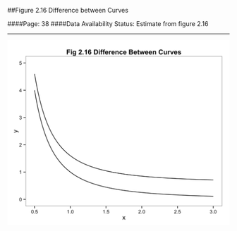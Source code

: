 ##Figure 2.16 Difference between Curves

####Page: 38
####Data Availability Status: Estimate from figure 2.16
***
![`Difference between Curves`](fig02-16_difference-between-curves.png)


